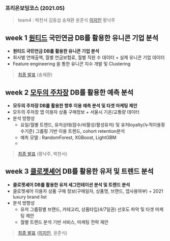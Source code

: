 ### 프리온보딩코스 (2021.05)
> team4 : 박찬서 김동섭 송재환 윤준식 [이지인](https://github.com/ttobaegi?tab=repositories) 황낙주 
### 

## week 1 [원티드](https://www.wanted.co.kr/) 국민연금 DB를 활용한 유니콘 기업 분석
* **원티드 국민연금 DB를 활용한 유니콘 기업 분석**
* 회사별 연매출액, 월별 연금보험료, 월별 직원 수 데이터 + 실제 유니콘 기업 데이터
* Feature engineering 을 통한 유니콘 지수 개발 및 Clustering
> [최종 발표](https://nbviewer.jupyter.org/github/ttobaegi/team4_wanted_onboarding/blob/main/Team4_onboarding_week1_analysis.ipynb) (송재환) 

## week 2 [모두의 주차장](https://www.moduparking.com/) DB를 활용한 예측 분석
* **모두의 주차장 DB를 활용한 향후 이용 예측 분석 및 타겟 마케팅 제안**
* 모두의 주차장 앱 이용자 상품 구매정보 + 서울시 기온/교통량 데이터
* 분석 방향성 
  * 요일/월별 트렌드, 유저상태(잠수/비활성/활성유저) 및 유저loyalty(누적이용횟수기준) 그룹핑 기반 이용 트렌드, cohort retention분석
  * 예측 모델 : RandomForest, XGBoost, LightGBM
  * 
> [최종 발표](https://nbviewer.jupyter.org/github/ttobaegi/team4_wanted_onboarding/blob/main/Team4_onboarding_week2_analysis.ipynb) (황낙주, 박찬서)

### 

## week 3 [클로젯셰어](https://www.closetshare.com/theclozet/main/index) DB를 활용한 유저 및 트렌드 분석
* **클로젯셰어 DB를 활용한 유저 세그먼테이션 분석 및 트렌드 분석**
* 클로젯셰어 이용자 상품 구매 정보(구매일자, 상품명, 브랜드, 앱사용여부) + 2021 luxury brand list 
* 분석 방향성 
  * 유저 그룹핑별 브랜드, 카테고리, 상품타입(4/7일권) 선호도 파악 및 타겟 마케팅 제안
  * 월별 트렌드 분석 기반 서비스, 마케팅 전략 제안

> [최종 발표](https://nbviewer.jupyter.org/github/ttobaegi/team4_wanted_onboarding/blob/main/Team4_onboarding_week3_analysis.ipynb) ([이지인](https://github.com/ttobaegi?tab=repositories), 윤준식)
   
